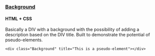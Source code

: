 ### [Background](components/Background)
#### HTML + CSS

Basically a DIV with a background with the possibility of adding a description based on the DIV title. Built to demonstrate the potential of pseudo-elements.

```
<div class="Background" title="This is a pseudo-element"></div>
```